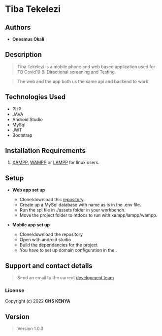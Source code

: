 # Tiba Tekelezi

## Authors

- **Onesmus Okali**

## Description

  >Tiba Tekelezi is a mobile phone and web based application used for TB Covid19 Bi Directional screening and Testing.
    
  >The web and the app both us the same api and backend to work


## Technologies Used

- PHP
- JAVA
- Android Studio
- MySql
- JWT
- Bootstrap

## Installation Requirements

1. [XAMPP](https://www.apachefriends.org/download.html), [WAMPP](https://sourceforge.net/projects/wampserver/) or [LAMPP](https://ubuntu.com/server/docs/lamp-applications) for linux users.

## Setup

- **Web app set up**

  - Clone/download this [repository](https://github.com/Ashisoma/covid-app-api).
  - Create up a MySql database with name as is in the .env file.
  - Run the spl file in ./assets folder in your workbench.
  - Move the project folder to htdocs to run with xampp/lampp/wampp.
  
- **Mobile app set up**

  - Clone/download the repository
  - Open with android studio
  - Build the dependancies for the project
  - You have to set up domain configuration in the .

## Support and contact details

>Send an email to the current [development team](ookali@chskenya.org)

### License

   Copyright (c) 2022 **CHS KENYA**

## Version

  >Version 1.0.0
  
